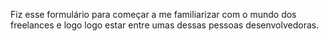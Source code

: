 Fiz esse formulário para começar a me familiarizar com o mundo dos freelances e logo logo estar entre umas dessas pessoas desenvolvedoras.
